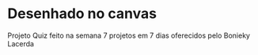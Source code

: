 # Desenhado no canvas
Projeto Quiz feito na semana 7 projetos em 7 dias oferecidos pelo Bonieky Lacerda
